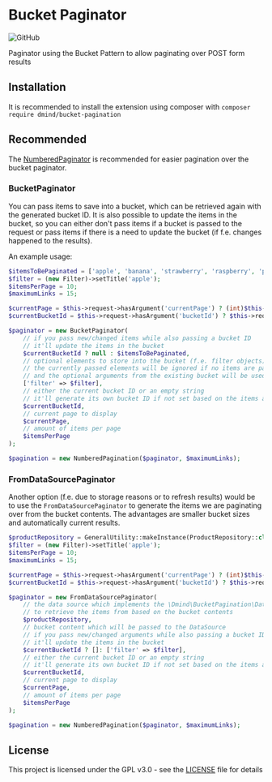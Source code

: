 # Bucket Paginator
![GitHub](https://img.shields.io/github/license/git@github.com:dmind-gmbh/extension-bucket-pagination)

Paginator using the Bucket Pattern to allow paginating over POST form results

## Installation
It is recommended to install the extension using composer with `composer require dmind/bucket-pagination`

## Recommended
The [NumberedPaginator](https://github.com/georgringer/numbered_pagination) is recommended for easier pagination over the bucket paginator.

### BucketPaginator
You can pass items to save into a bucket, which can be retrieved again with the generated bucket ID.
It is also possible to update the items in the bucket, so you can either don't pass items if a bucket is passed to the request or pass items if there is a need to update the bucket (if f.e. changes happened to the results).  

An example usage:
```php
$itemsToBePaginated = ['apple', 'banana', 'strawberry', 'raspberry', 'pineapple'];
$filter = (new Filter)->setTitle('apple');
$itemsPerPage = 10;
$maximumLinks = 15;

$currentPage = $this->request->hasArgument('currentPage') ? (int)$this->request->getArgument('currentPage') : 1;
$currentBucketId = $this->request->hasArgument('bucketId') ? $this->request->getArgument('bucketId') : '';

$paginator = new BucketPaginator(
    // if you pass new/changed items while also passing a bucket ID
    // it'll update the items in the bucket
    $currentBucketId ? null : $itemsToBePaginated,
    // optional elements to store into the bucket (f.e. filter objects)
    // the currently passed elements will be ignored if no items are passed
    // and the optional arguments from the existing bucket will be used
    ['filter' => $filter],
    // either the current bucket ID or an empty string
    // it'll generate its own bucket ID if not set based on the items and optional elements
    $currentBucketId,
    // current page to display
    $currentPage,
    // amount of items per page
    $itemsPerPage
);

$pagination = new NumberedPagination($paginator, $maximumLinks);
```

### FromDataSourcePaginator
Another option (f.e. due to storage reasons or to refresh results) would be to use the `FromDataSourcePaginator`
to generate the items we are paginating over from the bucket contents.
The advantages are smaller bucket sizes and automatically current results.

```php
$productRepository = GeneralUtility::makeInstance(ProductRepository::class);
$filter = (new Filter)->setTitle('apple');
$itemsPerPage = 10;
$maximumLinks = 15;

$currentPage = $this->request->hasArgument('currentPage') ? (int)$this->request->getArgument('currentPage') : 1;
$currentBucketId = $this->request->hasArgument('bucketId') ? $this->request->getArgument('bucketId') : '';

$paginator = new FromDataSourcePaginator(
    // the data source which implements the \Dmind\BucketPagination\DataSourceInterface
    // to retrieve the items from based on the bucket contents
    $productRepository,
    // bucket content which will be passed to the DataSource
    // if you pass new/changed arguments while also passing a bucket ID
    // it'll update the items in the bucket
    $currentBucketId ? []: ['filter' => $filter],
    // either the current bucket ID or an empty string
    // it'll generate its own bucket ID if not set based on the items and optional elements
    $currentBucketId,
    // current page to display
    $currentPage,
    // amount of items per page
    $itemsPerPage
);

$pagination = new NumberedPagination($paginator, $maximumLinks);
```

## License
This project is licensed under the GPL v3.0 - see the [LICENSE](LICENSE) file for details
